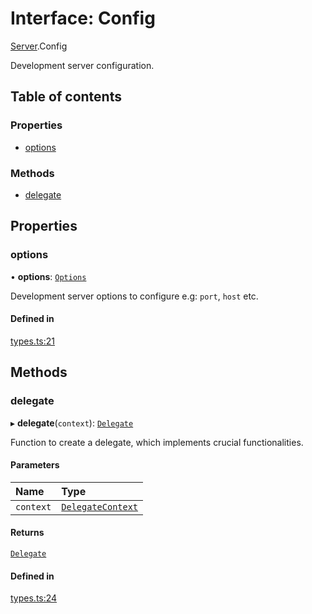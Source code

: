 # Interface: Config

[Server](../modules/Server.md).Config

Development server configuration.

## Table of contents

### Properties

- [options](./Server.Config.md#options)

### Methods

- [delegate](./Server.Config.md#delegate)

## Properties

### options

• **options**: [`Options`](./Server.Options.md)

Development server options to configure e.g: `port`, `host` etc.

#### Defined in

[types.ts:21](https://github.com/callstack/repack/blob/1d9a1bb/packages/dev-server/src/types.ts#L21)

## Methods

### delegate

▸ **delegate**(`context`): [`Delegate`](./Server.Delegate.md)

Function to create a delegate, which implements crucial functionalities.

#### Parameters

| Name | Type |
| :------ | :------ |
| `context` | [`DelegateContext`](./Server.DelegateContext.md) |

#### Returns

[`Delegate`](./Server.Delegate.md)

#### Defined in

[types.ts:24](https://github.com/callstack/repack/blob/1d9a1bb/packages/dev-server/src/types.ts#L24)
